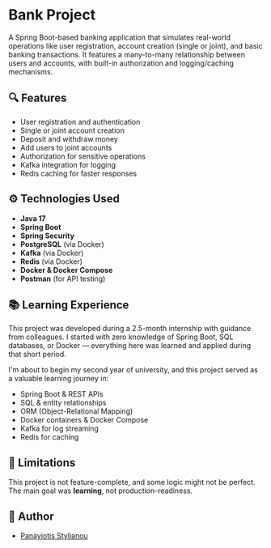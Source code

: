 # Bank Project

A Spring Boot-based banking application that simulates real-world operations like user registration, account creation (single or joint), and basic banking transactions. It features a many-to-many relationship between users and accounts, with built-in authorization and logging/caching mechanisms.

## 🔍 Features

- User registration and authentication
- Single or joint account creation
- Deposit and withdraw money
- Add users to joint accounts
- Authorization for sensitive operations
- Kafka integration for logging
- Redis caching for faster responses

## ⚙️ Technologies Used

- **Java 17**
- **Spring Boot**
- **Spring Security**
- **PostgreSQL** (via Docker)
- **Kafka** (via Docker)
- **Redis** (via Docker)
- **Docker & Docker Compose**
- **Postman** (for API testing)

## 📚 Learning Experience

This project was developed during a 2.5-month internship with guidance from colleagues. I started with zero knowledge of Spring Boot, SQL databases, or Docker — everything here was learned and applied during that short period.

I'm about to begin my second year of university, and this project served as a valuable learning journey in:

- Spring Boot & REST APIs
- SQL & entity relationships
- ORM (Object-Relational Mapping)
- Docker containers & Docker Compose
- Kafka for log streaming
- Redis for caching

## 🧩 Limitations

This project is not feature-complete, and some logic might not be perfect. The main goal was **learning**, not production-readiness.
## 👤 Author
- [Panayiotis Stylianou](mailto:panayiotistyl05@gmail.com)
